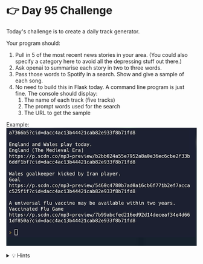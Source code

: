 # 👉 Day 95 Challenge

Today's challenge is to create a daily track generator. 

Your program should:

1. Pull in 5 of the most recent news stories in your area. (You could also specify a category here to avoid all the depressing stuff out there.)
2. Ask openai to summarise each story in two to three words.
3. Pass those words to Spotify in a search. Show and give a sample of each song.
4. No need to build this in Flask today. A command line program is just fine. The console should display:
    1. The name of each track (five tracks)
    2. The prompt words used for the search
    3. The URL to get the sample

Example:
![](resources/news.png)

<details> <summary> 💡 Hints </summary>
  
- Don't forget your secrets.
- You can ask openai to summarize in pretty much plain text.  Try this `prompt = (f"""Summarize {article["url"]} in no more than four words.""")`

</details>